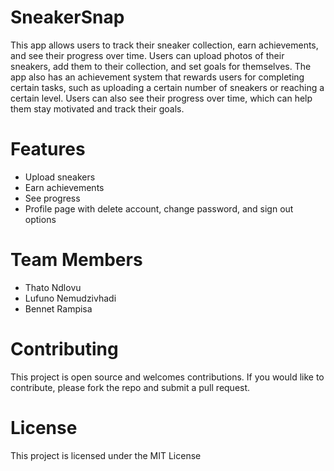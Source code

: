 # SneakerSnap
 This app allows users to track their sneaker collection, earn achievements, and see their progress over time. Users can upload photos of their sneakers, add them to their collection, and set goals for themselves. The app also has an achievement system that rewards users for completing certain tasks, such as uploading a certain number of sneakers or reaching a certain level. Users can also see their progress over time, which can help them stay motivated and track their goals.

# Features
* Upload sneakers
* Earn achievements
* See progress
* Profile page with delete account, change password, and sign out options

# Team Members
* Thato Ndlovu
* Lufuno Nemudzivhadi
* Bennet Rampisa


# Contributing
This project is open source and welcomes contributions. If you would like to contribute, please fork the repo and submit a pull request.

# License
This project is licensed under the MIT License
